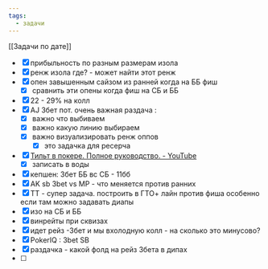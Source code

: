 ```yaml
---
tags:
  - задачи
---
```

[[Задачи по дате]]
- [x] прибыльность по разным размерам изола
- [x] ренж изола где? - может найти этот ренж
- [x] опен завышенным сайзом из ранней когда на ББ фиш
	- [x] сравнить эти опены когда фиш на СБ и ББ
- [x] 22 - 29% на колл 
- [x] AJ 3бет пот. очень важная раздача :
	- [x] важно что выбиваем
	- [x] важно какую линию выбираем
	- [x] важно визуализировать ренж оппов
		- [x] это задачка для ресерча
- [x] [Тильт в покере. Полное руководство. - YouTube](https://youtu.be/fREryF-m_j8)
	- [x] записать в воды
- [x] кепшен: 3бет ББ вс СБ - 11бб
- [x] AK sb 3bet vs MP - что меняется против ранних
- [x] ТТ - супер задача. построить в ГТО+ лайн против фиша особенно если там можно задавать диапы
- [x] изо на СБ и ББ
- [x] винрейты при сквизах
- [x] идет рейз -3бет и мы вхолодную колл - на сколько это минусово?
- [x] PokerIQ : 3bet SB
- [x] раздачка - какой фолд на рейз 3бета в дипах
- [ ] 